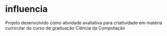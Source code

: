 # influencia
Projeto desenvolvido como atividade avaliativa para criatividade em matéria curricular do curso de graduação Ciência da Computação
